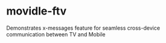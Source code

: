 # movidle-ftv
Demonstrates x-messages feature for seamless cross-device communication between TV and Mobile
